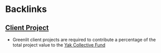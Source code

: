 
# Backlinks
## [Client Project](<Client Project.md>)
- Greenlit client projects are required to contribute a percentage of the total project value to the [Yak Collective Fund](<Yak Collective Fund.md>)

